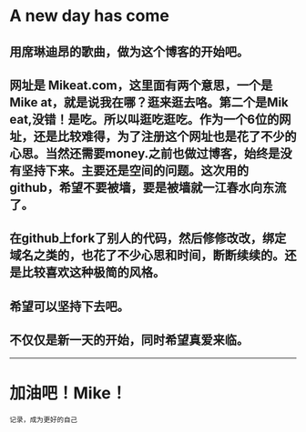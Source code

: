 # A new day has come
## 用席琳迪昂的歌曲，做为这个博客的开始吧。
## 网址是 Mikeat.com，这里面有两个意思，一个是Mike at，就是说我在哪？逛来逛去咯。第二个是Mik eat,没错！是吃。所以叫逛吃逛吃。作为一个6位的网址，还是比较难得，为了注册这个网址也是花了不少的心思。当然还需要money.之前也做过博客，始终是没有坚持下来。主要还是空间的问题。这次用的github，希望不要被墙，要是被墙就一江春水向东流了。
## 在github上fork了别人的代码，然后修修改改，绑定域名之类的，也花了不少心思和时间，断断续续的。还是比较喜欢这种极简的风格。
## 希望可以坚持下去吧。

## 不仅仅是新一天的开始，同时希望真爱来临。
---------------
# 加油吧！Mike！

```
记录，成为更好的自己
```
